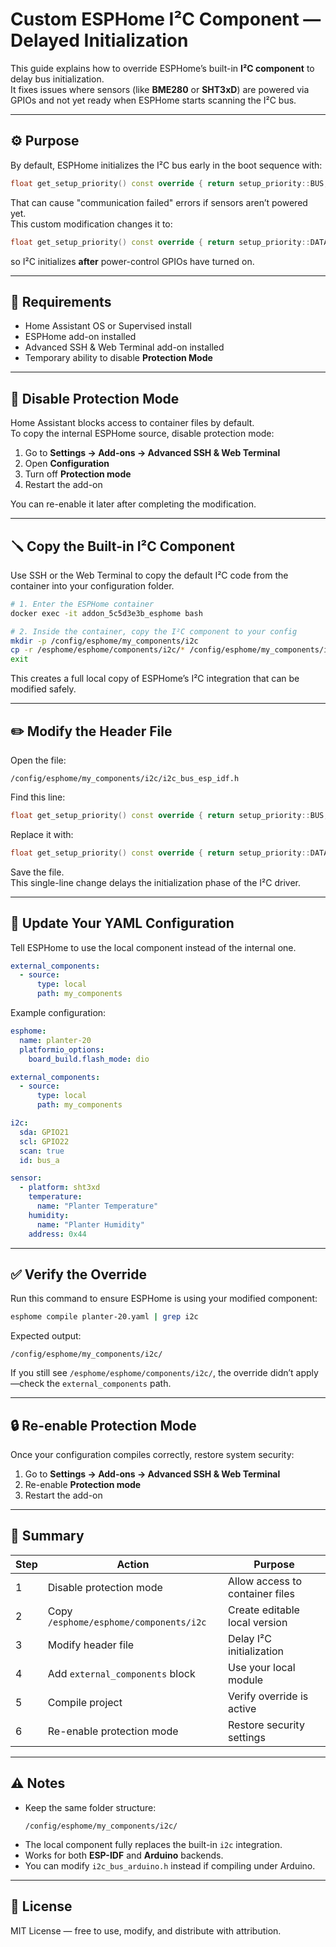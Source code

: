 # Custom ESPHome I²C Component — Delayed Initialization

This guide explains how to override ESPHome’s built-in **I²C component** to delay bus initialization.  
It fixes issues where sensors (like **BME280** or **SHT3xD**) are powered via GPIOs and not yet ready when ESPHome starts scanning the I²C bus.

---

## ⚙️ Purpose

By default, ESPHome initializes the I²C bus early in the boot sequence with:
```cpp
float get_setup_priority() const override { return setup_priority::BUS; }
```

That can cause "communication failed" errors if sensors aren’t powered yet.  
This custom modification changes it to:
```cpp
float get_setup_priority() const override { return setup_priority::DATA; }
```
so I²C initializes **after** power-control GPIOs have turned on.

---

## 🧩 Requirements

- Home Assistant OS or Supervised install  
- ESPHome add-on installed  
- Advanced SSH & Web Terminal add-on installed  
- Temporary ability to disable **Protection Mode**

---

## 🚨 Disable Protection Mode

Home Assistant blocks access to container files by default.  
To copy the internal ESPHome source, disable protection mode:

1. Go to **Settings → Add-ons → Advanced SSH & Web Terminal**
2. Open **Configuration**
3. Turn off **Protection mode**
4. Restart the add-on

You can re-enable it later after completing the modification.

---

## 🪛 Copy the Built-in I²C Component

Use SSH or the Web Terminal to copy the default I²C code from the container into your configuration folder.

```bash
# 1. Enter the ESPHome container
docker exec -it addon_5c5d3e3b_esphome bash

# 2. Inside the container, copy the I²C component to your config
mkdir -p /config/esphome/my_components/i2c
cp -r /esphome/esphome/components/i2c/* /config/esphome/my_components/i2c/
exit
```

This creates a full local copy of ESPHome’s I²C integration that can be modified safely.

---

## ✏️ Modify the Header File

Open the file:
```
/config/esphome/my_components/i2c/i2c_bus_esp_idf.h
```

Find this line:
```cpp
float get_setup_priority() const override { return setup_priority::BUS; }
```

Replace it with:
```cpp
float get_setup_priority() const override { return setup_priority::DATA; }
```

Save the file.  
This single-line change delays the initialization phase of the I²C driver.

---

## 🧠 Update Your YAML Configuration

Tell ESPHome to use the local component instead of the internal one.

```yaml
external_components:
  - source:
      type: local
      path: my_components
```

Example configuration:

```yaml
esphome:
  name: planter-20
  platformio_options:
    board_build.flash_mode: dio

external_components:
  - source:
      type: local
      path: my_components

i2c:
  sda: GPIO21
  scl: GPIO22
  scan: true
  id: bus_a

sensor:
  - platform: sht3xd
    temperature:
      name: "Planter Temperature"
    humidity:
      name: "Planter Humidity"
    address: 0x44
```

---

## ✅ Verify the Override

Run this command to ensure ESPHome is using your modified component:

```bash
esphome compile planter-20.yaml | grep i2c
```

Expected output:
```
/config/esphome/my_components/i2c/
```

If you still see `/esphome/esphome/components/i2c/`, the override didn’t apply—check the `external_components` path.

---

## 🔒 Re-enable Protection Mode

Once your configuration compiles correctly, restore system security:

1. Go to **Settings → Add-ons → Advanced SSH & Web Terminal**
2. Re-enable **Protection mode**
3. Restart the add-on

---

## 🧹 Summary

| Step | Action | Purpose |
|------|---------|----------|
| 1 | Disable protection mode | Allow access to container files |
| 2 | Copy `/esphome/esphome/components/i2c` | Create editable local version |
| 3 | Modify header file | Delay I²C initialization |
| 4 | Add `external_components` block | Use your local module |
| 5 | Compile project | Verify override is active |
| 6 | Re-enable protection mode | Restore security settings |

---

## ⚠️ Notes

- Keep the same folder structure:
  ```
  /config/esphome/my_components/i2c/
  ```
- The local component fully replaces the built-in `i2c` integration.
- Works for both **ESP-IDF** and **Arduino** backends.
- You can modify `i2c_bus_arduino.h` instead if compiling under Arduino.

---

## 📄 License

MIT License — free to use, modify, and distribute with attribution.
